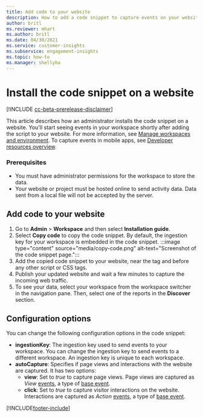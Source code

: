```yaml
---
title: Add code to your website
description: How to add a code snippet to capture events on your website.
author: britl
ms.reviewer: mhart
ms.author: britl
ms.date: 04/30/2021
ms.service: customer-insights
ms.subservice: engagement-insights 
ms.topic: how-to
ms.manager: shellyha
---
```


# Install the code snippet on a website

[!INCLUDE [cc-beta-prerelease-disclaimer](includes/cc-beta-prerelease-disclaimer.md)]

This article describes how an administrator installs the code snippet on a website. You'll start seeing events in your workspace shortly after adding the script to your website. For more information, see [Manage workspaces and environment](manage-environments-workspaces.md). To capture events in mobile apps, see [Developer resources overview](developer-resources.md).


### Prerequisites

* You must have administrator permissions for the workspace to store the data.
* Your website or project must be hosted online to send activity data. Data sent from a local file will not be accepted by the server.


## Add code to your website
1.	Go to **Admin** > **Workspace**  and then select **Installation guide**.
1. Select **Copy code** to copy the code snippet. By default, the ingestion key for your workspace is embedded in the code snippet.
:::image type="content" source="media/copy-code.png" alt-text="Screenshot of the code snippet page.":::
3. Add the copied code snippet to your website, near the <head> tag and before any other script or CSS tags.
4.	Publish your updated website and wait a few minutes to capture the incoming web traffic.
5.	To see your data, select your workspace from the workspace switcher in the navigation pane. Then, select one of the reports in the **Discover** section.

## Configuration options

You can change the following configuration options in the code snippet:

- **ingestionKey**: The ingestion key used to send events to your workspace. You can change the ingestion key to send events to a different workspace. An ingestion key is unique to each workspace. 
- **autoCapture**: Specifies if page views and interactions with the website are captured. It has two options:
    - **view**: Set to *true* to capture page views. Page views are captured as *View* [events](glossary.md#event), a type of [base event](glossary.md#base-event).
    - **click**: Set to *true* to capture visitor interactions on the website. Interactions are captured as *Action* [events](glossary.md#event), a type of [base event](glossary.md#base-event).

[!INCLUDE[footer-include](../includes/footer-banner.md)]
